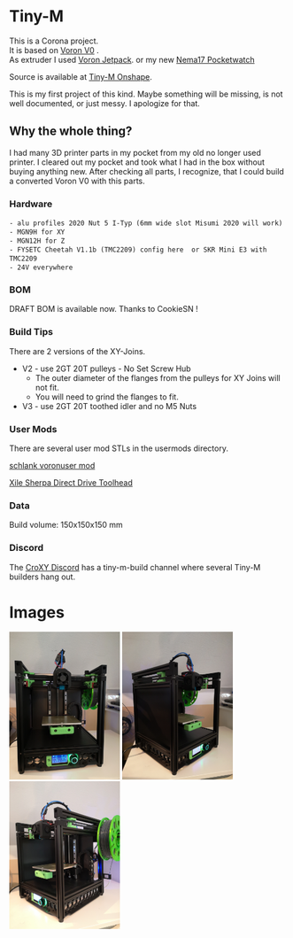 # Tiny-M


This is a Corona project.  
It is based on [Voron V0](https://github.com/VoronDesign/Voron-0) .  
As extruder I used [Voron Jetpack](https://github.com/VoronDesign/Jetpack-Extruder).
or my new [Nema17 Pocketwatch](https://github.com/gsl12/VoronUsers/tree/master/printer_mods/GSL12/pocketwatch_nema17)

Source is available at [Tiny-M Onshape](https://cad.onshape.com/documents/d2a24a4147c3d522115f6ea5/w/d8f44be5c0a081fbf527e154/e/debb6c2779e27f86389232d5).

This is my first project of this kind. Maybe something will be missing, is not well documented, or just messy. I apologize for that.

## Why the whole thing?

I had many 3D printer parts in my pocket from my old no longer used printer. 
I cleared out my pocket and took what I had in the box without buying anything new.
After checking all parts, I recognize, that I could build a converted Voron V0 with this parts.

### Hardware

    - alu profiles 2020 Nut 5 I-Typ (6mm wide slot Misumi 2020 will work)
    - MGN9H for XY
    - MGN12H for Z
    - FYSETC Cheetah V1.1b (TMC2209) config here  or SKR Mini E3 with TMC2209
    - 24V everywhere

### BOM
DRAFT BOM is available now. Thanks to CookieSN !

### Build Tips
There are 2 versions of the XY-Joins.

- V2 - use 2GT 20T pulleys - No Set Screw Hub
    - The outer diameter of the flanges from the pulleys for XY Joins will not fit.
    - You will need to grind the flanges to fit.
- V3 - use 2GT 20T toothed idler and no M5 Nuts

### User Mods
There are several user mod STLs in the usermods directory.

[schlank voronuser mod](https://github.com/VoronDesign/VoronUsers/tree/master/legacy_printers/printer_mods/schlank/minima)

[Xile Sherpa Direct Drive Toolhead](https://github.com/Annex-Engineering/Sherpa_Mini-Extruder/tree/master/Toolheads/Xile_Tiny_M)

### Data

Build volume: 150x150x150 mm

### Discord

The [CroXY Discord](https://discord.gg/tmZkjWs) has a tiny-m-build channel where several Tiny-M builders hang out.


# Images
<img src="images/build_p1.jpg" width="200">
<img src="images/build_p2.jpg" width="200"> <img src="images/build_p3.jpg" width="200">
